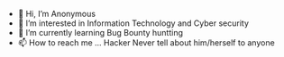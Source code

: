 - 👋 Hi, I’m Anonymous
- 👀 I’m interested in Information Technology and Cyber security
- 🌱 I’m currently learning Bug Bounty huntting
- 📫 How to reach me ... Hacker Never tell about him/herself to anyone


